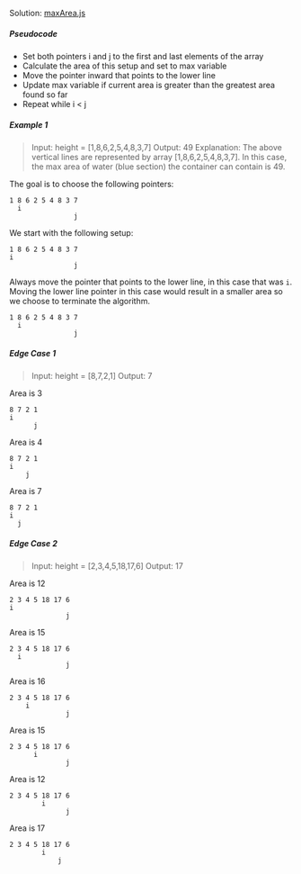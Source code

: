 Solution: [maxArea.js](maxArea.js)

##### Pseudocode
- Set both pointers i and j to the first and last elements of the array
- Calculate the area of this setup and set to max variable
- Move the pointer inward that points to the lower line
- Update max variable if current area is greater than the greatest area found so far
- Repeat while i < j

##### Example 1
> Input: height = [1,8,6,2,5,4,8,3,7]
Output: 49
Explanation: The above vertical lines are represented by array [1,8,6,2,5,4,8,3,7]. In this case, the max area of water (blue section) the container can contain is 49.

The goal is to choose the following pointers:
```
1 8 6 2 5 4 8 3 7
  i
                j
```
We start with the following setup:
```
1 8 6 2 5 4 8 3 7
i
                j
```
Always move the pointer that points to the lower line, in this case that was `i`. Moving the lower line pointer in this case would result in a smaller area so we choose to terminate the algorithm.
```
1 8 6 2 5 4 8 3 7
  i
                j
```

##### Edge Case 1
> Input: height = [8,7,2,1]
Output: 7

Area is 3
```
8 7 2 1
i
      j
```

Area is 4
```
8 7 2 1
i
    j
```

Area is 7
```
8 7 2 1
i
  j
```

##### Edge Case 2
> Input: height = [2,3,4,5,18,17,6]
Output: 17

Area is 12
```
2 3 4 5 18 17 6
i
              j 
```

Area is 15
```
2 3 4 5 18 17 6
  i
              j 
```

Area is 16
```
2 3 4 5 18 17 6
    i
              j 
```

Area is 15 
```
2 3 4 5 18 17 6
      i
              j 
```

Area is 12
```
2 3 4 5 18 17 6
        i
              j 
```

Area is 17
```
2 3 4 5 18 17 6
        i
            j 
```



